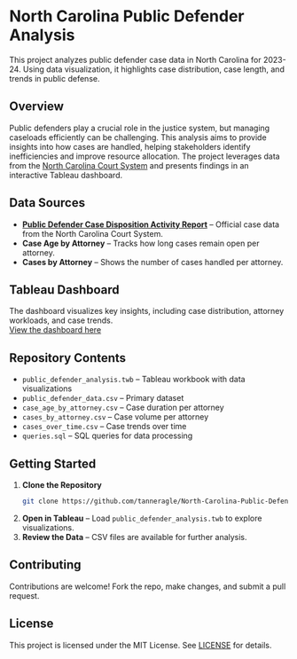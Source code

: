 # North Carolina Public Defender Analysis  

This project analyzes public defender case data in North Carolina for 2023-24. Using data visualization, it highlights case distribution, case length, and trends in public defense.  

## Overview  

Public defenders play a crucial role in the justice system, but managing caseloads efficiently can be challenging. This analysis aims to provide insights into how cases are handled, helping stakeholders identify inefficiencies and improve resource allocation. The project leverages data from the [North Carolina Court System](https://www.nccourts.gov/documents/publications/public-defender-case-disposition-activity-report) and presents findings in an interactive Tableau dashboard.  

## Data Sources  

- **[Public Defender Case Disposition Activity Report](https://www.nccourts.gov/documents/publications/public-defender-case-disposition-activity-report)** – Official case data from the North Carolina Court System.  
- **Case Age by Attorney** – Tracks how long cases remain open per attorney.  
- **Cases by Attorney** – Shows the number of cases handled per attorney.  
 

## Tableau Dashboard  

The dashboard visualizes key insights, including case distribution, attorney workloads, and case trends.  
[View the dashboard here](https://public.tableau.com/views/NorthCarolinaPublicDefenderAnalysis2023-24/Dashboard1)  

## Repository Contents  

- `public_defender_analysis.twb` – Tableau workbook with data visualizations  
- `public_defender_data.csv` – Primary dataset  
- `case_age_by_attorney.csv` – Case duration per attorney  
- `cases_by_attorney.csv` – Case volume per attorney  
- `cases_over_time.csv` – Case trends over time  
- `queries.sql` – SQL queries for data processing  

## Getting Started  

1. **Clone the Repository**  
   ```bash
   git clone https://github.com/tanneragle/North-Carolina-Public-Defender-Analysis.git
   ```
2. **Open in Tableau** – Load `public_defender_analysis.twb` to explore visualizations.  
3. **Review the Data** – CSV files are available for further analysis.  

## Contributing  

Contributions are welcome! Fork the repo, make changes, and submit a pull request.  

## License  

This project is licensed under the MIT License. See [LICENSE](LICENSE) for details.  